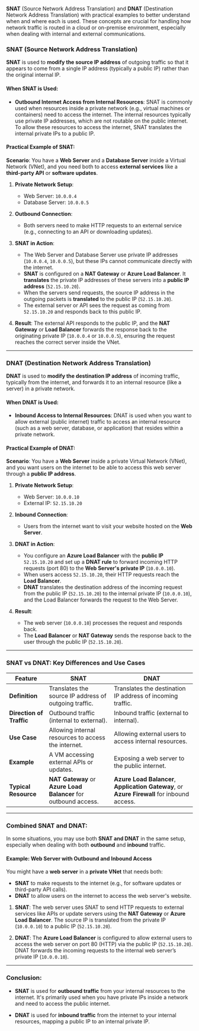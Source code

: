 **SNAT** (Source Network Address Translation) and **DNAT** (Destination Network Address Translation) with practical examples to better understand when and where each is used. These concepts are crucial for handling how network traffic is routed in a cloud or on-premise environment, especially when dealing with internal and external communications.

### **SNAT (Source Network Address Translation)**
**SNAT** is used to **modify the source IP address** of outgoing traffic so that it appears to come from a single IP address (typically a public IP) rather than the original internal IP.

#### **When SNAT is Used:**
- **Outbound Internet Access from Internal Resources**: SNAT is commonly used when resources inside a private network (e.g., virtual machines or containers) need to access the internet. The internal resources typically use private IP addresses, which are not routable on the public internet. To allow these resources to access the internet, SNAT translates the internal private IPs to a public IP.

#### **Practical Example of SNAT:**

**Scenario**: You have a **Web Server** and a **Database Server** inside a Virtual Network (VNet), and you need both to access **external services** like a **third-party API** or **software updates**.

1. **Private Network Setup**: 
   - Web Server: `10.0.0.4`
   - Database Server: `10.0.0.5`
   
2. **Outbound Connection**: 
   - Both servers need to make HTTP requests to an external service (e.g., connecting to an API or downloading updates).
   
3. **SNAT in Action**:
   - The Web Server and Database Server use private IP addresses (`10.0.0.4`, `10.0.0.5`), but these IPs cannot communicate directly with the internet.
   - **SNAT** is configured on a **NAT Gateway** or **Azure Load Balancer**. It **translates** the private IP addresses of these servers into a **public IP address** (`52.15.10.20`).
   - When the servers send requests, the source IP address in the outgoing packets is **translated** to the public IP (`52.15.10.20`).
   - The external server or API sees the request as coming from `52.15.10.20` and responds back to this public IP.

4. **Result**: The external API responds to the public IP, and the **NAT Gateway** or **Load Balancer** forwards the response back to the originating private IP (`10.0.0.4` or `10.0.0.5`), ensuring the request reaches the correct server inside the VNet.

---

### **DNAT (Destination Network Address Translation)**
**DNAT** is used to **modify the destination IP address** of incoming traffic, typically from the internet, and forwards it to an internal resource (like a server) in a private network.

#### **When DNAT is Used:**
- **Inbound Access to Internal Resources**: DNAT is used when you want to allow external (public internet) traffic to access an internal resource (such as a web server, database, or application) that resides within a private network.
  
#### **Practical Example of DNAT:**

**Scenario**: You have a **Web Server** inside a private Virtual Network (VNet), and you want users on the internet to be able to access this web server through a **public IP address**.

1. **Private Network Setup**:
   - Web Server: `10.0.0.10`
   - External IP: `52.15.10.20`
   
2. **Inbound Connection**:
   - Users from the internet want to visit your website hosted on the **Web Server**.

3. **DNAT in Action**:
   - You configure an **Azure Load Balancer** with the **public IP** `52.15.10.20` and set up a **DNAT rule** to forward incoming HTTP requests (port 80) to the **Web Server's private IP** (`10.0.0.10`).
   - When users access `52.15.10.20`, their HTTP requests reach the **Load Balancer**.
   - **DNAT** translates the destination address of the incoming request from the public IP (`52.15.10.20`) to the internal private IP (`10.0.0.10`), and the Load Balancer forwards the request to the Web Server.
   
4. **Result**: 
   - The web server (`10.0.0.10`) processes the request and responds back.
   - The **Load Balancer** or **NAT Gateway** sends the response back to the user through the public IP (`52.15.10.20`).

---

### **SNAT vs DNAT: Key Differences and Use Cases**

| Feature                           | **SNAT**                                      | **DNAT**                                      |
|------------------------------------|-----------------------------------------------|-----------------------------------------------|
| **Definition**                     | Translates the source IP address of outgoing traffic. | Translates the destination IP address of incoming traffic. |
| **Direction of Traffic**           | Outbound traffic (internal to external).     | Inbound traffic (external to internal).      |
| **Use Case**                       | Allowing internal resources to access the internet. | Allowing external users to access internal resources. |
| **Example**                        | A VM accessing external APIs or updates.     | Exposing a web server to the public internet. |
| **Typical Resource**               | **NAT Gateway** or **Azure Load Balancer** for outbound access. | **Azure Load Balancer**, **Application Gateway**, or **Azure Firewall** for inbound access. |

---

### **Combined SNAT and DNAT:**

In some situations, you may use both **SNAT and DNAT** in the same setup, especially when dealing with both **outbound** and **inbound** traffic.

#### Example: Web Server with Outbound and Inbound Access

You might have a **web server** in a **private VNet** that needs both:
- **SNAT** to make requests to the internet (e.g., for software updates or third-party API calls).
- **DNAT** to allow users on the internet to access the web server's website.

1. **SNAT**: The web server uses SNAT to send HTTP requests to external services like APIs or update servers using the **NAT Gateway** or **Azure Load Balancer**. The source IP is translated from the private IP (`10.0.0.10`) to a public IP (`52.15.10.20`).

2. **DNAT**: The **Azure Load Balancer** is configured to allow external users to access the web server on port 80 (HTTP) via the public IP (`52.15.10.20`). DNAT forwards the incoming requests to the internal web server’s private IP (`10.0.0.10`).

---

### Conclusion:

- **SNAT** is used for **outbound traffic** from your internal resources to the internet. It's primarily used when you have private IPs inside a network and need to access the public internet.
  
- **DNAT** is used for **inbound traffic** from the internet to your internal resources, mapping a public IP to an internal private IP.
